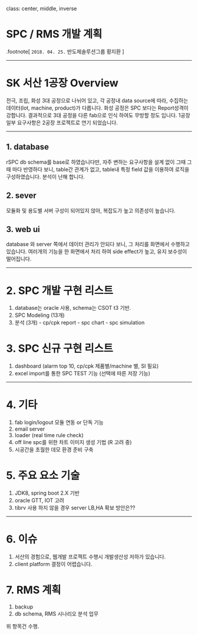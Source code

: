 class: center, middle, inverse

# SPC / RMS 개발 계획

.footnote[
  `2018. 04. 25.` 반도체솔루션그룹 황지환
]

---

# SK 서산 1공장 Overview
전극, 조립, 화성 3대 공정으로 나뉘어 있고,
각 공정내 data source에 따라, 수집하는 데이터(lot, machine, product)가 다릅니다.
화성 공정은 SPC 보다는 Report성격이 강합니다.
결과적으로 3대 공정을 다른 fab으로 인식 하여도 무방할 정도 입니다.
1공장 일부 요구사항은 2공장 프로젝트로 연기 되었습니다.


---

## 1. database
  rSPC db schema를 base로 하였습니다만,
  자주 변하는 요구사항을 설계 없이 그때 그때 마다 반영하다 보니,
  table간 관계가 없고, table내 특정 field 값을 이용하여 로직을 구성하였습니다.
  분석이 난해 합니다.

## 2. sever
  모듈화 및 용도별 서버 구성이 되어있지 않아, 복잡도가 높고 의존성이 높습니다.

## 3. web ui
  database 와 server 쪽에서 데이터 관리가 안되다 보니, 그 처리를 화면에서 수행하고 있습니다.
  여러개의 기능을 한 화면에서 처리 하여 side effect가 높고, 유지 보수성이 떨어집니다.

---

# 2. SPC 개발 구현 리스트
  1. database는 oracle 사용, schema는 CSOT t3 기반.
  2. SPC Modeling (13개)
  3. 분석 (3개)
    - cp/cpk report
    - spc chart
    - spc simulation

# 3. SPC 신규 구현 리스트
  1. dashboard (alarm top 10, cp/cpk  제품별/machine 별, SI 필요)
  2. excel import를 통한 SPC TEST 기능 (선택에 따른 저장 기능)

---

# 4. 기타
  1. fab login/logout 모듈 연동 or 단독 기능
  2. email server
  3. loader (real time rule check)
  4. off line spc를 위한 차트 이미지 생성 기법 (R 고려 중)
  5. 시공간을 초월한 데모 환경 준비 구축

# 5. 주요 요소 기술
  1. JDK8, spring boot 2.X 기반
  2. oracle GTT, IOT 고려
  3. tibrv 사용 하지 않을 경우 server LB,HA 확보 방안은??

---

# 6. 이슈
  1. 서산의 경험으로, 웹개발 프로젝트 수행시 개발생산성 저하가 있습니다.
  2. client platform 결정이 어렵습니다.

# 7. RMS 계획
1. backup
2. db schema, RMS 시나리오 분석 업무

위 항목건 수행.
